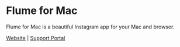 # Flume for Mac

Flume for Mac is a beautiful Instagram app for your Mac and browser. 

[Website](https://flumeapp.com) | [Support Portal](https://flumeapp.com/support/)